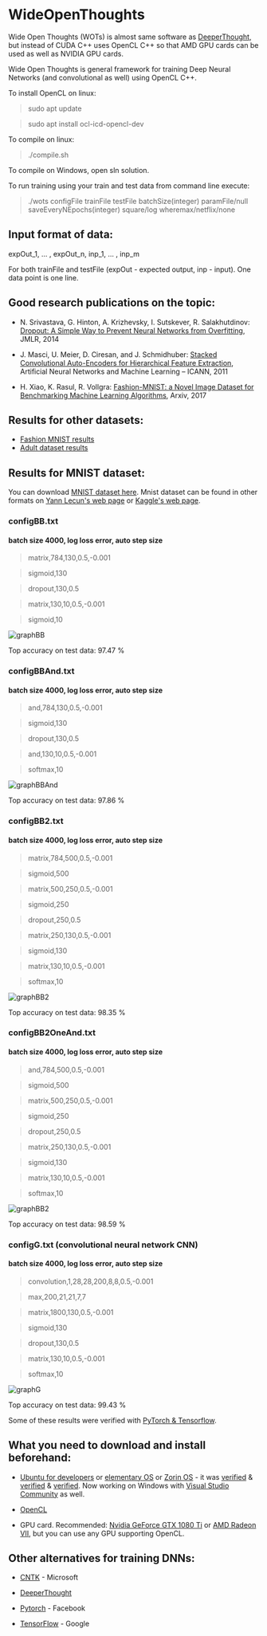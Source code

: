 # WideOpenThoughts

Wide Open Thoughts (WOTs) is almost same software as [DeeperThought](https://github.com/pepe78/DeeperThought), but instead of CUDA C++ uses OpenCL C++ so that AMD GPU cards can be used as well as NVIDIA GPU cards.

Wide Open Thoughts is general framework for training Deep Neural Networks (and convolutional as well) using OpenCL C++.

To install OpenCL on linux:

> sudo apt update

> sudo apt install ocl-icd-opencl-dev

To compile on linux:

> ./compile.sh

To compile on Windows, open sln solution.

To run training using your train and test data from command line execute:

> ./wots configFile trainFile testFile batchSize(integer) paramFile/null saveEveryNEpochs(integer) square/log wheremax/netflix/none


## Input format of data:

expOut_1, ... , expOut_n, inp_1, ... , inp_m

For both trainFile and testFile (expOut - expected output, inp - input). One data point is one line.

## Good research publications on the topic:

* N. Srivastava, G. Hinton, A. Krizhevsky, I. Sutskever, R. Salakhutdinov: [Dropout: A Simple Way to Prevent Neural Networks from Overfitting](http://www.jmlr.org/papers/volume15/srivastava14a/srivastava14a.pdf?utm_content=buffer79b43&utm_medium=social&utm_source=twitter.com&utm_campaign=buffer), JMLR, 2014

* J. Masci, U. Meier, D. Ciresan, and J. Schmidhuber: [Stacked Convolutional Auto-Encoders for
Hierarchical Feature Extraction](https://www.researchgate.net/profile/Jonathan_Masci/publication/221078713_Stacked_Convolutional_Auto-Encoders_for_Hierarchical_Feature_Extraction/links/0deec518b9c6ed4634000000/Stacked-Convolutional-Auto-Encoders-for-Hierarchical-Feature-Extraction.pdf), Artificial Neural Networks and Machine Learning – ICANN, 2011

* H. Xiao, K. Rasul, R. Vollgra: [Fashion-MNIST: a Novel Image Dataset for
Benchmarking Machine Learning Algorithms](https://arxiv.org/pdf/1708.07747.pdf), Arxiv, 2017

## Results for other datasets:

* [Fashion MNIST results](./README_fashion.md)
* [Adult dataset results](./README_adult.md)

## Results for MNIST dataset:

You can download [MNIST dataset here](https://www.dropbox.com/s/9eoiignb7tlrr2u/mnist.zip?dl=0). Mnist dataset can be found in other formats on [Yann Lecun's web page](http://yann.lecun.com/exdb/mnist/index.html) or [Kaggle's web page](https://www.kaggle.com/c/digit-recognizer).

### configBB.txt

#### batch size 4000, log loss error, auto step size

> matrix,784,130,0.5,-0.001

> sigmoid,130

> dropout,130,0.5

> matrix,130,10,0.5,-0.001

> sigmoid,10

![graphBB](./pics/graphBB.png)

Top accuracy on test data: 97.47 %

### configBBAnd.txt

#### batch size 4000, log loss error, auto step size

> and,784,130,0.5,-0.001

> sigmoid,130

> dropout,130,0.5

> and,130,10,0.5,-0.001

> softmax,10

![graphBBAnd](./pics/BBAnd.png)

Top accuracy on test data: 97.86 %

### configBB2.txt

#### batch size 4000, log loss error, auto step size

> matrix,784,500,0.5,-0.001

> sigmoid,500

> matrix,500,250,0.5,-0.001

> sigmoid,250

> dropout,250,0.5

> matrix,250,130,0.5,-0.001

> sigmoid,130

> matrix,130,10,0.5,-0.001

> softmax,10

![graphBB2](./pics/bb2.png)

Top accuracy on test data: 98.35 %

### configBB2OneAnd.txt

#### batch size 4000, log loss error, auto step size

> and,784,500,0.5,-0.001

> sigmoid,500

> matrix,500,250,0.5,-0.001

> sigmoid,250

> dropout,250,0.5

> matrix,250,130,0.5,-0.001

> sigmoid,130

> matrix,130,10,0.5,-0.001

> softmax,10

![graphBB2](./pics/BB2OneAnd.png)

Top accuracy on test data: 98.59 %

### configG.txt (convolutional neural network CNN)

#### batch size 4000, log loss error, auto step size

> convolution,1,28,28,200,8,8,0.5,-0.001

> max,200,21,21,7,7

> matrix,1800,130,0.5,-0.001

> sigmoid,130

> dropout,130,0.5

> matrix,130,10,0.5,-0.001

> softmax,10

![graphG](./pics/graphG4.png)

Top accuracy on test data: 99.43 %

Some of these results were verified with [PyTorch & Tensorflow](https://github.com/pepe78/MNISTWideNetwork).

## What you need to download and install beforehand:

* [Ubuntu for developers](https://www.ubuntu.com/desktop/developers) or [elementary OS](https://elementary.io/) or [Zorin OS](https://zorinos.com/download/#core) - it was [verified](https://www.frisky.world/2020/02/testing-elementary-os.html) & [verified](https://www.frisky.world/2020/03/testing-zorin-os-core.html) & [verified](https://www.frisky.world/2020/04/testing-ubuntu-2004-daily-build-kernel.html). Now working on Windows with [Visual Studio Community](https://visualstudio.microsoft.com/vs/community/) as well.

* [OpenCL](https://www.khronos.org/opencl/)

* GPU card. Recommended: [Nvidia GeForce GTX 1080 Ti](https://www.nvidia.com/en-us/geforce/products/10series/geforce-gtx-1080-ti/) or [AMD Radeon VII](https://www.amd.com/en/products/graphics/amd-radeon-vii), but you can use any GPU supporting 
OpenCL.

## Other alternatives for training DNNs:

* [CNTK](https://github.com/Microsoft/CNTK) - Microsoft

* [DeeperThought](https://github.com/pepe78/DeeperThought/)

* [Pytorch](https://pytorch.org/) - Facebook

* [TensorFlow](https://www.tensorflow.org/) - Google


